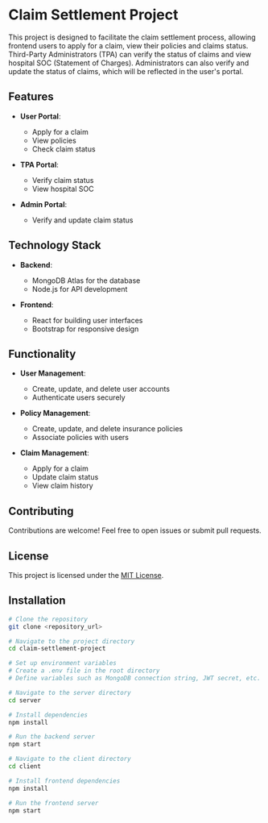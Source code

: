 # Claim Settlement Project

This project is designed to facilitate the claim settlement process, allowing frontend users to apply for a claim, view their policies and claims status. Third-Party Administrators (TPA) can verify the status of claims and view hospital SOC (Statement of Charges). Administrators can also verify and update the status of claims, which will be reflected in the user's portal.

## Features

- **User Portal**:
  - Apply for a claim
  - View policies
  - Check claim status

- **TPA Portal**:
  - Verify claim status
  - View hospital SOC

- **Admin Portal**:
  - Verify and update claim status

## Technology Stack

- **Backend**:
  - MongoDB Atlas for the database
  - Node.js for API development

- **Frontend**:
  - React for building user interfaces
  - Bootstrap for responsive design

## Functionality

- **User Management**:
  - Create, update, and delete user accounts
  - Authenticate users securely

- **Policy Management**:
  - Create, update, and delete insurance policies
  - Associate policies with users

- **Claim Management**:
  - Apply for a claim
  - Update claim status
  - View claim history


## Contributing

Contributions are welcome! Feel free to open issues or submit pull requests.

## License

This project is licensed under the [MIT License](LICENSE).

## Installation

```bash
# Clone the repository
git clone <repository_url>

# Navigate to the project directory
cd claim-settlement-project

# Set up environment variables
# Create a .env file in the root directory
# Define variables such as MongoDB connection string, JWT secret, etc.

# Navigate to the server directory
cd server

# Install dependencies
npm install

# Run the backend server
npm start

# Navigate to the client directory
cd client

# Install frontend dependencies
npm install

# Run the frontend server
npm start


